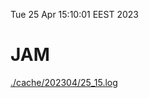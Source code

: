 Tue 25 Apr 15:10:01 EEST 2023
# JAM
<a href='./cache/202304/25_15.log'>./cache/202304/25_15.log</a>
